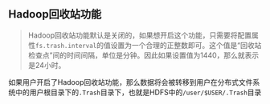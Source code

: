 ## Hadoop回收站功能

> Hadoop回收站功能默认是关闭的，如果想开启这个功能，只需要将配置属性`fs.trash.interval`的值设置为一个合理的正整数即可。这个值是“回收站检查点”间的时间间隔，单位是分钟。因此如果设置值为1440，那么就表示是24小时。

如果用户开启了Hadoop回收站功能，那么数据将会被转移到用户在分布式文件系统中的用户根目录下的`.Trash`目录下，也就是HDFS中的`/user/$USER/.Trash`目录